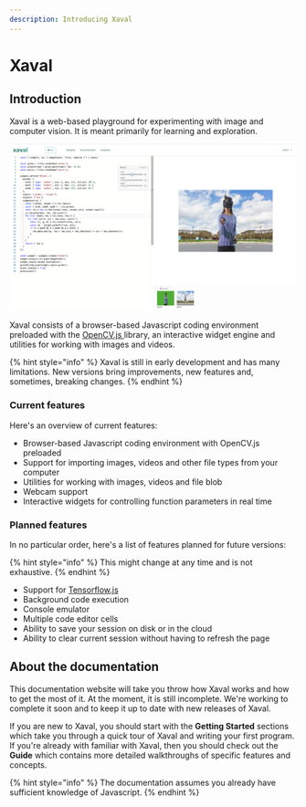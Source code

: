 ```yaml
---
description: Introducing Xaval
---
```


# Xaval

## Introduction

Xaval is a web-based playground for experimenting with image and computer vision. It is meant primarily for learning and exploration.

![](.gitbook/assets/screen-shot-2018-08-05-at-02.44.47.png)

Xaval consists of a browser-based Javascript coding environment preloaded with the [OpenCV.js ](https://docs.opencv.org/3.4/d5/d10/tutorial_js_root.html)library, an interactive widget engine and utilities for working with images and videos.

{% hint style="info" %}
Xaval is still in early development and has many limitations. New versions bring improvements, new features and, sometimes, breaking changes.
{% endhint %}

### **Current features**

Here's an overview of current features:

* Browser-based Javascript coding environment with OpenCV.js preloaded
* Support for importing images, videos and other file types from your computer
* Utilities for working with images, videos and file blob
* Webcam support
* Interactive widgets for controlling function parameters in real time

### Planned features

In no particular order, here's a list of features planned for future versions:

{% hint style="info" %}
This might change at any time and is not exhaustive.
{% endhint %}

* Support for [Tensorflow.js](https://js.tensorflow.org/)
* Background code execution
* Console emulator
* Multiple code editor cells
* Ability to save your session on disk or in the cloud
* Ability to clear current session without having to refresh the page

## About the documentation

This documentation website will take you throw how Xaval works and how to get the most of it. At the moment, it is still incomplete. We're working to complete it  soon and to keep it up to date with new releases of Xaval.

If you are new to Xaval, you should start with the **Getting Started** sections which take you through a quick tour of Xaval and writing your first program. If you're already with familiar with Xaval, then you should check out the **Guide** which contains more detailed walkthroughs of specific features and concepts.

{% hint style="info" %}
The documentation assumes you already have sufficient knowledge of Javascript.
{% endhint %}

